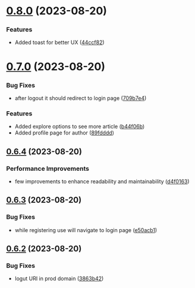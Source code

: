 # [0.8.0](https://github.com/hossainchisty/StoryLink-Client/compare/v0.7.0...v0.8.0) (2023-08-20)


### Features

* Added toast for better UX ([44ccf82](https://github.com/hossainchisty/StoryLink-Client/commit/44ccf8215052e068a0840bff07508e4d262c5b07))



# [0.7.0](https://github.com/hossainchisty/StoryLink-Client/compare/v0.6.4...v0.7.0) (2023-08-20)


### Bug Fixes

* after logout it should redirect to login page ([709b7e4](https://github.com/hossainchisty/StoryLink-Client/commit/709b7e49582cc200b0fab8edad2d81e5aa76462e))


### Features

* Added explore options to see more article ([b44f06b](https://github.com/hossainchisty/StoryLink-Client/commit/b44f06ba5229b132e1be393bf2fb90f6ad15ca84))
* Added profile page for author ([89fdddd](https://github.com/hossainchisty/StoryLink-Client/commit/89fdddd5403a0a59cd88ab17eee17a94e0af9179))



## [0.6.4](https://github.com/hossainchisty/StoryLink-Client/compare/v0.6.3...v0.6.4) (2023-08-20)


### Performance Improvements

* few improvements to enhance readability and maintainability ([d4f0163](https://github.com/hossainchisty/StoryLink-Client/commit/d4f0163f3668a1fd8e4b2394329532094fe24a4e))



## [0.6.3](https://github.com/hossainchisty/StoryLink-Client/compare/v0.6.2...v0.6.3) (2023-08-20)


### Bug Fixes

* while registering use will navigate to login page ([e50acb1](https://github.com/hossainchisty/StoryLink-Client/commit/e50acb15ac9109631b1a5cdcbc0381acee2cc359))



## [0.6.2](https://github.com/hossainchisty/StoryLink-Client/compare/v0.6.1...v0.6.2) (2023-08-20)


### Bug Fixes

* logut URI in prod domain ([3863b42](https://github.com/hossainchisty/StoryLink-Client/commit/3863b42997ac4a743eea576e6ad0a808f29d15a3))



